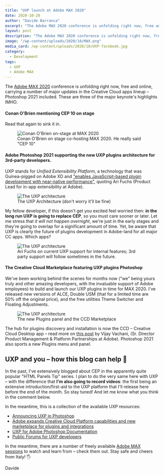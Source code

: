 ```yaml
---
title: "UXP launch at Adobe MAX 2020"
date: 2020-10-20
author: "Davide Barranca"
excerpt: "The Adobe MAX 2020 conference is unfolding right now, free and online, carrying a number of major updates in the Creative Cloud apps lineup – Photoshop 2021 included. These are three of the major keynote's highlights."
layout: post
description: "The Adobe MAX 2020 conference is unfolding right now, free and online, carrying a number of major updates in the Creative Cloud apps lineup – Photoshop 2021 included. These are three of the major keynote's highlights."
image: "/wp-content/uploads/2020/10/MAX.png"
media_card: /wp-content/uploads/2020/10/UXP-facebook.jpg
category:
  - Development
tags:
  - UXP
  - Adobe MAX
---
```


The [Adobe MAX 2020](https://www.adobe.com/max.html) conference is unfolding right now, free and online, carrying a number of major updates in the Creative Cloud apps lineup – Photoshop 2021 included. These are three of the major keynote's highlights IMHO.

#### Conan O'Brien mentioning CEP 10 on stage

Read that again to sink it in.

<figure>
<img src="/wp-content/uploads/2020/10/Conan.jpg" srcset="/wp-content/uploads/2020/10/Conan.jpg 1x, /wp-content/uploads/2020/10/Conan@2x.jpg 2x" alt="Conan O'Brien on-stage at MAX 2020">
<figcaption>Conan O'Brien on stage co-hosting MAX 2020. He really said "CEP 10"</figcaption>
</figure>  

#### Adobe Photoshop 2021 supporting the new UXP plugins architecture for 3rd-party developers.

UXP stands for _Unified Extensibility Platform_, a technology that was Guinea-pigged on Adobe XD and ["enables JavaScript-based plugin development with near-native performance"](https://medium.com/adobetech/announcing-uxp-in-photoshop-288496ab5e3e), quoting Ari Fuchs (Product Lead for in-app extensibility at Adobe).

<figure>
<img src="/wp-content/uploads/2020/10/UXP.png" srcset="/wp-content/uploads/2020/10/UXP.png 1x, /wp-content/uploads/2020/10/UXP@2x.png 2x" alt="The UXP architecture">
<figcaption>The UXP Architecture (don't worry it'll be fine)</figcaption>
</figure>  

My fellow developer, if this doesn't get you excited feel worried then: **in the long run UXP is going to replace CEP**, so you must care sooner or later. Let me stress that _it will not happen overnight_, we're just in the early stages and they're going to overlap for a significant amount of time. Yet, be aware that UXP is clearly the future of plugins development in Adobe-land for all major CC apps. Which apps?

<figure>
<img src="/wp-content/uploads/2020/10/UXP-apps.png" srcset="/wp-content/uploads/2020/10/UXP-apps.png 1x, /wp-content/uploads/2020/10/UXP-apps@2x.png 2x" alt="The UXP architecture">
<figcaption>Ari Fuchs on current UXP support for internal features; 3rd party support will follow sometimes in the future.</figcaption>
</figure>

#### The Creative Cloud Marketplace featuring UXP plugins Photoshop

We've been working behind the scenes for months now ("we" being yours truly and other amazing developers, with the invaluable support of Adobe employees) to build and launch our UXP plugins in time for MAX 2020. I've released new versions of ALCE, Double USM (that for a limited time are 50% off the original price), and the free utilities Theme Switcher and Floating Adjustments.

<figure>
<img src="/wp-content/uploads/2020/10/UXP-Marketplace.jpg" srcset="/wp-content/uploads/2020/10/UXP-Marketplace.jpg 1x, /wp-content/uploads/2020/10/UXP-Marketplace@2x.jpg 2x" alt="The UXP architecture">
<figcaption>The new Plugins panel and the CCD Marketplace </figcaption>
</figure>  

The hub for plugins discovery and installation is now the CCD – Creative Cloud Desktop app – read more on [this post](https://blog.adobe.com/en/2020/10/20/creative-cloud-ecosystem-update-max-2020.html) by Vijay Vachani, (Sr. Director Product Management & Platform Partnerships at Adobe). Photoshop 2021 also sports a new Plugins menu and panel.

## UXP and you – how this blog can help 🚀

In the past, I've extensively blogged about CEP in the apparently quite popular "HTML Panels Tip" series. I plan to do the very same here with UXP – with the difference that **I'm also going to record videos**: the first being an extensive introduction/first-aid to the UXP platform that I'll release here before the end of the month. So stay tuned! And let me know what you think in the comment below.

In the meantime, this is a collection of the available UXP resources:

- [Announcing UXP in Photoshop](https://medium.com/adobetech/announcing-uxp-in-photoshop-288496ab5e3e)
- [Adobe expands Creative Cloud Platform capabilities and new marketplace for plugins and integrations](https://blog.adobe.com/en/2020/10/20/creative-cloud-ecosystem-update-max-2020.html#gs.j8yw75)
- [UXP for Adobe Photoshop Documentation](https://www.adobe.io/photoshop/uxp/)
- [Public Forums for UXP developers](https://forums.creativeclouddeveloper.com/)

In the meantime, there are a number of freely available [Adobe MAX sessions](https://www.adobe.com/max.html) to watch and learn from – check them out. Stay safe and cheers from Italy! 🖐

Davide
